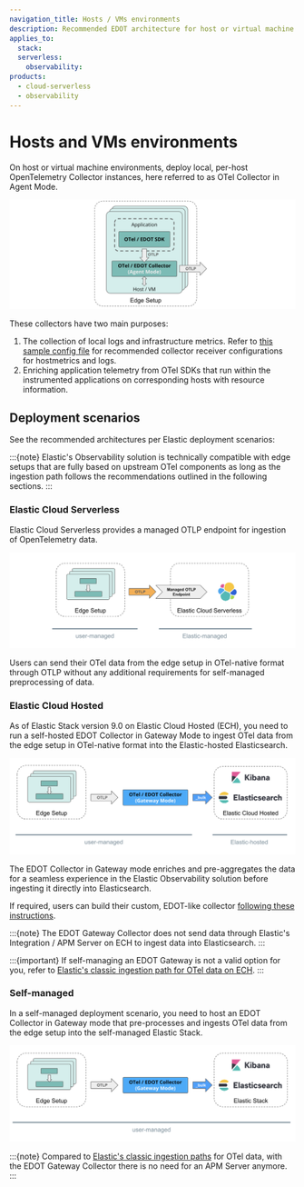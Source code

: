 ```yaml
---
navigation_title: Hosts / VMs environments
description: Recommended EDOT architecture for host or virtual machine environments.
applies_to:
  stack:
  serverless:
    observability:
products:
  - cloud-serverless
  - observability
---
```


# Hosts and VMs environments

On host or virtual machine environments, deploy local, per-host OpenTelemetry Collector instances, here referred to as OTel Collector in Agent Mode.

![VM-Edge](./../images/arch-vm-edge.png)

These collectors have two main purposes:

1.  The collection of local logs and infrastructure metrics. Refer to [this sample config file](https://github.com/elastic/elastic-agent/blob/main/internal/pkg/otel/samples/linux/managed_otlp/platformlogs_hostmetrics.yml) for recommended collector receiver configurations for hostmetrics and logs.
2.  Enriching application telemetry from OTel SDKs that run within the instrumented applications on corresponding hosts with resource information.

## Deployment scenarios

See the recommended architectures per Elastic deployment scenarios:

:::{note}
Elastic's Observability solution is technically compatible with edge setups that are fully based on upstream OTel components as long as the ingestion path follows the recommendations outlined in the following sections.
:::

### Elastic Cloud Serverless

Elastic Cloud Serverless provides a managed OTLP endpoint for ingestion of OpenTelemetry data.

![VM-Serverless](./../images/arch-vm-serverless.png)

Users can send their OTel data from the edge setup in OTel-native format through OTLP without any additional requirements for self-managed preprocessing of data.

### Elastic Cloud Hosted

As of Elastic Stack version 9.0 on Elastic Cloud Hosted (ECH), you need to run a self-hosted EDOT Collector in Gateway Mode to ingest OTel data from the edge setup in OTel-native format into the Elastic-hosted Elasticsearch.

![VM-ECH](./../images/arch-vm-ech.png)

The EDOT Collector in Gateway mode enriches and pre-aggregates the data for a seamless experience in the Elastic Observability solution before ingesting it directly into Elasticsearch.

If required, users can build their custom, EDOT-like collector 
[following these instructions](../edot-collector/custom-collector.md#build-a-custom-edot-like-collector).

:::{note}
The EDOT Gateway Collector does not send data through Elastic's Integration / APM Server on ECH to ingest data into Elasticsearch.
:::

:::{important}
If self-managing an EDOT Gateway is not a valid option for you, refer to [Elastic's classic ingestion path for OTel data on ECH](https://www.elastic.co/guide/en/observability/current/apm-open-telemetry.html).
:::

### Self-managed

In a self-managed deployment scenario, you need to host an EDOT Collector in Gateway mode that pre-processes and ingests OTel data from the edge setup into the self-managed Elastic Stack.

![VM-self-managed](./../images/arch-vm-self-managed.png)

:::{note}
Compared to [Elastic's classic ingestion paths](https://www.elastic.co/guide/en/observability/current/apm-open-telemetry.html) for OTel data, with the EDOT Gateway Collector there is no need for an APM Server anymore.
:::